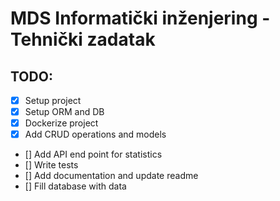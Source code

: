 # MDS Informatički inženjering - Tehnički zadatak

## TODO:
- [x] Setup project
- [x] Setup ORM and DB
- [x] Dockerize project
- [x] Add CRUD operations and models
- [] Add API end point for statistics
- [] Write tests
- [] Add documentation and update readme
- [] Fill database with data
